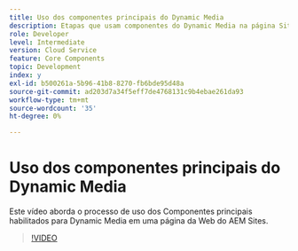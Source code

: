 ```yaml
---
title: Uso dos componentes principais do Dynamic Media
description: Etapas que usam componentes do Dynamic Media na página Sites
role: Developer
level: Intermediate
version: Cloud Service
feature: Core Components
topic: Development
index: y
exl-id: b500261a-5b96-41b8-8270-fb6bde95d48a
source-git-commit: ad203d7a34f5eff7de4768131c9b4ebae261da93
workflow-type: tm+mt
source-wordcount: '35'
ht-degree: 0%

---
```


# Uso dos componentes principais do Dynamic Media

Este vídeo aborda o processo de uso dos Componentes principais habilitados para Dynamic Media em uma página da Web do AEM Sites.

>[!VIDEO](https://video.tv.adobe.com/v/335461?quality=9&learn=on)
